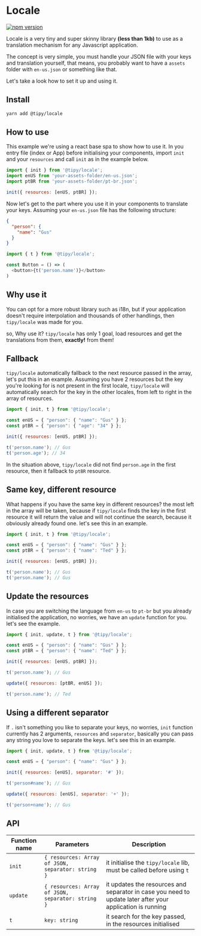 # Locale
[![npm version](https://badge.fury.io/js/@tipy%2Flocale.svg)](https://badge.fury.io/js/@tipy%2Flocale)

Locale is a very tiny and super skinny library **(less than 1kb)** to use as a translation mechanism for any Javascript application.

The concept is very simple, you must handle your JSON file with your keys and translation yourself, that means, you probably want to have a `assets` folder with `en-us.json` or something like that.

Let's take a look how to set it up and using it.

## Install

```bash
yarn add @tipy/locale
```

## How to use

This example we're using a react base spa to show how to use it.
In you entry file (index or App) before initialising your components, import `init` and your `resources` and call `init` as in the example below.

```javascript
import { init } from '@tipy/locale';
import enUS from 'your-assets-folder/en-us.json';
import ptBR from 'your-assets-folder/pt-br.json';

init({ resources: [enUS, ptBR] });
```

Now let's get to the part where you use it in your components to translate your keys.
Assuming your `en-us.json` file has the following structure:

```json
{
  "person": {
    "name": "Gus"
  }
}
```

```javascript
import { t } from '@tipy/locale';

const Button = () => (
  <button>{t('person.name')}</button>
)
```

## Why use it

You can opt for a more robust library such as i18n, but if your application doesn't require interpolation and thousands of other handlings, then `tipy/locale` was made for you.

so, Why use it?
`tipy/locale` has only 1 goal, load resources and get the translations from them, **exactly!** from them!

## Fallback

`tipy/locale` automatically fallback to the next resource passed in the array, let's put this in an example.
Assuming you have 2 resources but the key you're looking for is not present in the first locale, `tipy/locale` will automatically search for the key in the other locales, from left to right in the array of resources.

```javascript
import { init, t } from '@tipy/locale';

const enUS = { "person": { "name": "Gus" } };
const ptBR = { "person": { "age": "34" } };

init({ resources: [enUS, ptBR] });

t('person.name'); // Gus
t('person.age'); // 34
```

In the situation above, `tipy/locale` did not find `person.age` in the first resource, then it fallback to `ptBR` resource.


## Same key, different resource

What happens if you have the same key in different resources? the most left in the array will be taken, because if `tipy/locale` finds the key in the first resource it will return the value and will not continue the search, because it obviously already found one. let's see this in an example.


```javascript
import { init, t } from '@tipy/locale';

const enUS = { "person": { "name": "Gus" } };
const ptBR = { "person": { "name": "Ted" } };

init({ resources: [enUS, ptBR] });

t('person.name'); // Gus
t('person.name'); // Gus
```

## Update the resources

In case you are switching the language from `en-us` to `pt-br` but you already initialised the application, no worries, we have an `update` function for you. let's see the example.

```javascript
import { init, update, t } from '@tipy/locale';

const enUS = { "person": { "name": "Gus" } };
const ptBR = { "person": { "name": "Ted" } };

init({ resources: [enUS, ptBR] });

t('person.name'); // Gus

update({ resources: [ptBR, enUS] });

t('person.name'); // Ted
```

## Using a different separator

If `.` isn't something you like to separate your keys, no worries, `init` function currently has 2 arguments, `resources` and `separator`, basically you can pass any string you love to separate the keys. let's see this in an example.

```javascript
import { init, update, t } from '@tipy/locale';

const enUS = { "person": { "name": "Gus" } };

init({ resources: [enUS], separator: '#' });

t('person#name'); // Gus

update({ resources: [enUS], separator: '+' });

t('person+name'); // Gus
```

## API

| Function name | Parameters | Description |
|-----|-----|-----|
| `init` | `{ resources: Array of JSON, separator: string }` | it initialise the `tipy/locale` lib, must be called before using `t` |
| `update` | `{ resources: Array of JSON, separator: string }` | it updates the resources and separator in case you need to update later after your application is running |
| `t` | `key: string` | it search for the key passed, in the resources initialised |
